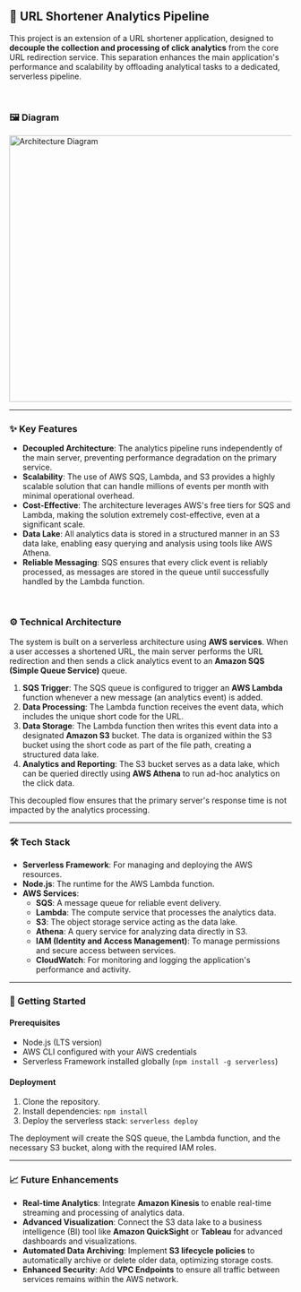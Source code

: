 ## 🔗 URL Shortener Analytics Pipeline

This project is an extension of a URL shortener application, designed to **decouple the collection and processing of click analytics** from the core URL redirection service. This separation enhances the main application's performance and scalability by offloading analytical tasks to a dedicated, serverless pipeline.

<br>

### 🖼️ Diagram 

<img width="1127" height="476" alt="Architecture Diagram" src="https://github.com/user-attachments/assets/b7e6a447-b553-4eb0-8cc0-ba8b87495002" />

-----


### ✨ Key Features

  * **Decoupled Architecture**: The analytics pipeline runs independently of the main server, preventing performance degradation on the primary service.
  * **Scalability**: The use of AWS SQS, Lambda, and S3 provides a highly scalable solution that can handle millions of events per month with minimal operational overhead.
  * **Cost-Effective**: The architecture leverages AWS's free tiers for SQS and Lambda, making the solution extremely cost-effective, even at a significant scale.
  * **Data Lake**: All analytics data is stored in a structured manner in an S3 data lake, enabling easy querying and analysis using tools like AWS Athena.
  * **Reliable Messaging**: SQS ensures that every click event is reliably processed, as messages are stored in the queue until successfully handled by the Lambda function.

<br>

### ⚙️ Technical Architecture

The system is built on a serverless architecture using **AWS services**. When a user accesses a shortened URL, the main server performs the URL redirection and then sends a click analytics event to an **Amazon SQS (Simple Queue Service)** queue.

1.  **SQS Trigger**: The SQS queue is configured to trigger an **AWS Lambda** function whenever a new message (an analytics event) is added.
2.  **Data Processing**: The Lambda function receives the event data, which includes the unique short code for the URL.
3.  **Data Storage**: The Lambda function then writes this event data into a designated **Amazon S3** bucket. The data is organized within the S3 bucket using the short code as part of the file path, creating a structured data lake.
4.  **Analytics and Reporting**: The S3 bucket serves as a data lake, which can be queried directly using **AWS Athena** to run ad-hoc analytics on the click data.

This decoupled flow ensures that the primary server's response time is not impacted by the analytics processing.

-----

### 🛠️ Tech Stack

  * **Serverless Framework**: For managing and deploying the AWS resources.
  * **Node.js**: The runtime for the AWS Lambda function.
  * **AWS Services**:
      * **SQS**: A message queue for reliable event delivery.
      * **Lambda**: The compute service that processes the analytics data.
      * **S3**: The object storage service acting as the data lake.
      * **Athena**: A query service for analyzing data directly in S3.
      * **IAM (Identity and Access Management)**: To manage permissions and secure access between services.
      * **CloudWatch**: For monitoring and logging the application's performance and activity.

-----

### 🚀 Getting Started

#### Prerequisites

  * Node.js (LTS version)
  * AWS CLI configured with your AWS credentials
  * Serverless Framework installed globally (`npm install -g serverless`)

#### Deployment

1.  Clone the repository.
2.  Install dependencies: `npm install`
3.  Deploy the serverless stack: `serverless deploy`

The deployment will create the SQS queue, the Lambda function, and the necessary S3 bucket, along with the required IAM roles.

-----

### 📈 Future Enhancements

  * **Real-time Analytics**: Integrate **Amazon Kinesis** to enable real-time streaming and processing of analytics data.
  * **Advanced Visualization**: Connect the S3 data lake to a business intelligence (BI) tool like **Amazon QuickSight** or **Tableau** for advanced dashboards and visualizations.
  * **Automated Data Archiving**: Implement **S3 lifecycle policies** to automatically archive or delete older data, optimizing storage costs.
  * **Enhanced Security**: Add **VPC Endpoints** to ensure all traffic between services remains within the AWS network.
